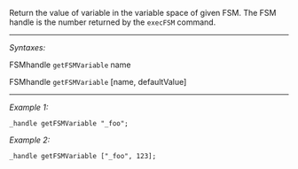 Return the value of variable in the variable space of given FSM. The FSM handle is the number returned by the `execFSM` command.


---
*Syntaxes:*

FSMhandle `getFSMVariable` name

FSMhandle `getFSMVariable` [name, defaultValue]

---
*Example 1:*

```sqf
_handle getFSMVariable "_foo";
```

*Example 2:*

```sqf
_handle getFSMVariable ["_foo", 123];
```